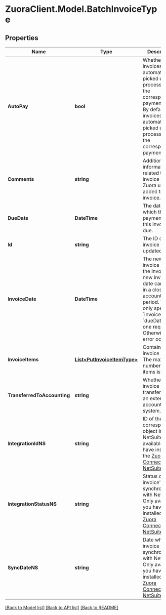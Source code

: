 # ZuoraClient.Model.BatchInvoiceType

## Properties

Name | Type | Description | Notes
------------ | ------------- | ------------- | -------------
**AutoPay** | **bool** | Whether invoices are automatically picked up for processing in the corresponding payment run.  By default, invoices are automatically picked up for processing in the corresponding payment run.  | [optional] 
**Comments** | **string** | Additional information related to the invoice that a Zuora user added to the invoice.  | [optional] 
**DueDate** | **DateTime** | The date by which the payment for this invoice is due.  | [optional] 
**Id** | **string** | The ID of the invoice to be updated.  | [optional] 
**InvoiceDate** | **DateTime** | The new invoice date of the invoice. The new invoice date cannot fall in a closed accounting period.  You can only specify &#x60;invoiceDate&#x60; or &#x60;dueDate&#x60; in one request. Otherwise, an error occurs.  | [optional] 
**InvoiceItems** | [**List&lt;PutInvoiceItemType&gt;**](PutInvoiceItemType.md) | Container for invoice items. The maximum number of items is 1,000.  | [optional] 
**TransferredToAccounting** | **string** | Whether the invoice was transferred to an external accounting system.  | [optional] 
**IntegrationIdNS** | **string** | ID of the corresponding object in NetSuite. Only available if you have installed the [Zuora Connector for NetSuite](https://www.zuora.com/connect/app/?appId&#x3D;265).  | [optional] 
**IntegrationStatusNS** | **string** | Status of the invoice&#39;s synchronization with NetSuite. Only available if you have installed the [Zuora Connector for NetSuite](https://www.zuora.com/connect/app/?appId&#x3D;265).  | [optional] 
**SyncDateNS** | **string** | Date when the invoice was synchronized with NetSuite. Only available if you have installed the [Zuora Connector for NetSuite](https://www.zuora.com/connect/app/?appId&#x3D;265).  | [optional] 

[[Back to Model list]](../README.md#documentation-for-models) [[Back to API list]](../README.md#documentation-for-api-endpoints) [[Back to README]](../README.md)

